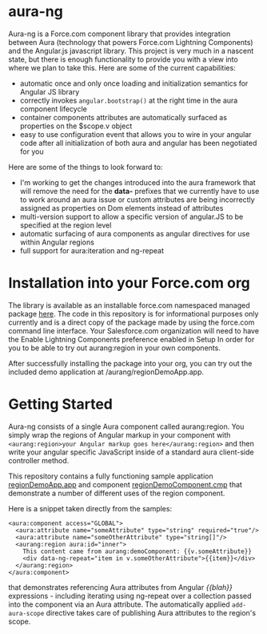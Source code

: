 aura-ng
=======
Aura-ng is a Force.com component library that provides integration between Aura (technology that powers Force.com Lightning Components) and the Angular.js javascript library. This project is very much in a nascent state, but there is enough functionality to provide you with a view into where we plan to take this. Here are some of the current capabilities:

- automatic once and only once loading and initialization semantics for Angular JS library
- correctly invokes `angular.bootstrap()` at the right time in the aura component lifecycle
- container components attributes are automatically surfaced as properties on the $scope.v object
- easy to use configuration event that allows you to wire in your angular code after all initialization of both aura and angular has been negotiated for you

Here are some of the things to look forward to:

- I'm working to get the changes introduced into the aura framework that will remove the need for the **data-** prefixes that we currently have to use to work around an aura issue or custom attributes are being incorrectly assigned as properties on Dom elements instead of attributes
- multi-version support to allow a specific version of angular.JS to be specified at the region level
- automatic surfacing of aura components as angular directives for use within Angular regions
- full support for aura:iteration and ng-repeat

Installation into your Force.com org
====================================
The library is available as an installable force.com namespaced managed package [here](https://login.salesforce.com/packaging/installPackage.apexp?p0=04to0000000Jkw4). The code in this repository is for informational purposes only currently and is a direct copy of the package made by using the force.com command line interface. Your Salesforce.com organization will need to have the Enable Lightning Components preference enabled in Setup In order for you to be able to try out aurang:region in your own components.

After successfully installing the package into your org, you can try out the included demo application at /aurang/regionDemoApp.app.

Getting Started
===============
Aura-ng consists of a single Aura component called aurang:region. You simply wrap the regions of Angular markup in your component with `<aurang:region>your Angular markup goes here</aurang:region>` and then write your angular specific JavaScript inside of a standard aura client-side controller method.

This repository contains a fully functioning sample application [regionDemoApp.app](https://github.com/forcedotcom/aura-ng/blob/master/metadata/aura/regionDemoApp/regionDemoAppApplication.app) and component [regionDemoComponent.cmp](https://github.com/forcedotcom/aura-ng/blob/master/metadata/aura/regionDemo/regionDemoComponent.cmp) that demonstrate a number of different uses of the region component.

Here is a snippet taken directly from the samples:

```
<aura:component access="GLOBAL">
  <aura:attribute name="someAttribute" type="string" required="true"/>
  <aura:attribute name="someOtherAttribute" type="string[]"/>
  <aurang:region aura:id="inner">
    This content came from aurang:demoComponent: {{v.someAttribute}}
    <div data-ng-repeat="item in v.someOtherAttribute">{{item}}</div>
  </aurang:region>
</aura:component>
```
that demonstrates referencing Aura attributes from Angular *{{blah}}* expressions - including iterating using ng-repeat over a collection passed into the component via an Aura attribute. The automatically applied `add-aura-scope` directive takes care of publishing Aura attributes to the region's scope.
